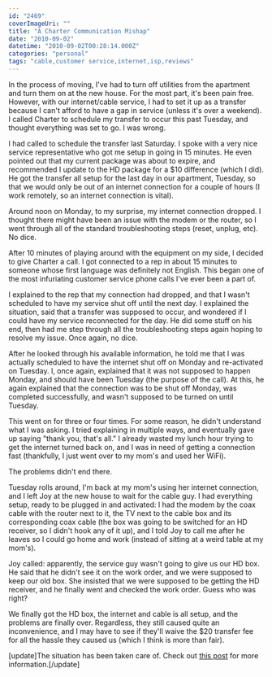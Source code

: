 ```yaml
---
id: "2469"
coverImageUri: ""
title: "A Charter Communication Mishap"
date: "2010-09-02"
datetime: "2010-09-02T00:28:14.000Z"
categories: "personal"
tags: "cable,customer service,internet,isp,reviews"
---
```


In the process of moving, I've had to turn off utilities from the apartment and turn them on at the new house. For the most part, it's been pain free. However, with our internet/cable service, I had to set it up as a transfer because I can't afford to have a gap in service (unless it's over a weekend). I called Charter to schedule my transfer to occur this past Tuesday, and thought everything was set to go. I was wrong.

I had called to schedule the transfer last Saturday. I spoke with a very nice service representative who got me setup in going in 15 minutes. He even pointed out that my current package was about to expire, and recommended I update to the HD package for a $10 difference (which I did). He got the transfer all setup for the last day in our apartment, Tuesday, so that we would only be out of an internet connection for a couple of hours (I work remotely, so an internet connection is vital).

Around noon on Monday, to my surprise, my internet connection dropped. I thought there might have been an issue with the modem or the router, so I went through all of the standard troubleshooting steps (reset, unplug, etc). No dice.

After 10 minutes of playing around with the equipment on my side, I decided to give Charter a call. I got connected to a rep in about 15 minutes to someone whose first language was definitely not English. This began one of the most infuriating customer service phone calls I've ever been a part of.

I explained to the rep that my connection had dropped, and that I wasn't scheduled to have my service shut off until the next day. I explained the situation, said that a transfer was supposed to occur, and wondered if I could have my service reconnected for the day. He did some stuff on his end, then had me step through all the troubleshooting steps again hoping to resolve my issue. Once again, no dice.

After he looked through his available information, he told me that I was actually scheduled to have the internet shut off on Monday and re-activated on Tuesday. I, once again, explained that it was not supposed to happen Monday, and should have been Tuesday (the purpose of the call). At this, he again explained that the connection was to be shut off Monday, was completed successfully, and wasn't supposed to be turned on until Tuesday.

This went on for three or four times. For some reason, he didn't understand what I was asking. I tried explaining in multiple ways, and eventually gave up saying "thank you, that's all." I already wasted my lunch hour trying to get the internet turned back on, and I was in need of getting a connection fast (thankfully, I just went over to my mom's and used her WiFi).

The problems didn't end there.

Tuesday rolls around, I'm back at my mom's using her internet connection, and I left Joy at the new house to wait for the cable guy. I had everything setup, ready to be plugged in and activated: I had the modem by the coax cable with the router next to it, the TV next to the cable box and its corresponding coax cable (the box was going to be switched for an HD receiver, so I didn't hook any of it up), and I told Joy to call me after he leaves so I could go home and work (instead of sitting at a weird table at my mom's).

Joy called: apparently, the service guy wasn't going to give us our HD box. He said that he didn't see it on the work order, and we were supposed to keep our old box. She insisted that we were supposed to be getting the HD receiver, and he finally went and checked the work order. Guess who was right?

We finally got the HD box, the internet and cable is all setup, and the problems are finally over. Regardless, they still caused quite an inconvenience, and I may have to see if they'll waive the $20 transfer fee for all the hassle they caused us (which I think is more than fair).

\[update\]The situation has been taken care of. Check out [this post](https://www.brandonmartinez.com/2010/09/02/charters-social-media-team/ "Charter's Social Media Team") for more information.\[/update\]
